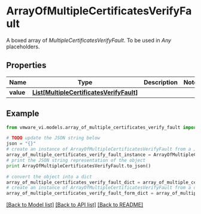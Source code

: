 # ArrayOfMultipleCertificatesVerifyFault

A boxed array of *MultipleCertificatesVerifyFault*. To be used in *Any* placeholders. 

## Properties
Name | Type | Description | Notes
------------ | ------------- | ------------- | -------------
**value** | [**List[MultipleCertificatesVerifyFault]**](MultipleCertificatesVerifyFault.md) |  | 

## Example

```python
from vmware_vi.models.array_of_multiple_certificates_verify_fault import ArrayOfMultipleCertificatesVerifyFault

# TODO update the JSON string below
json = "{}"
# create an instance of ArrayOfMultipleCertificatesVerifyFault from a JSON string
array_of_multiple_certificates_verify_fault_instance = ArrayOfMultipleCertificatesVerifyFault.from_json(json)
# print the JSON string representation of the object
print ArrayOfMultipleCertificatesVerifyFault.to_json()

# convert the object into a dict
array_of_multiple_certificates_verify_fault_dict = array_of_multiple_certificates_verify_fault_instance.to_dict()
# create an instance of ArrayOfMultipleCertificatesVerifyFault from a dict
array_of_multiple_certificates_verify_fault_form_dict = array_of_multiple_certificates_verify_fault.from_dict(array_of_multiple_certificates_verify_fault_dict)
```
[[Back to Model list]](../README.md#documentation-for-models) [[Back to API list]](../README.md#documentation-for-api-endpoints) [[Back to README]](../README.md)


